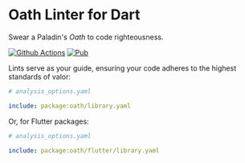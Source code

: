 # Oath Linter for Dart

Swear a Paladin's _Oath_ to code righteousness.

[![Github Actions](https://github.com/matanlurey/oath.dart/actions/workflows/check.yml/badge.svg)](https://github.com/matanlurey/oath.dart/actions/workflows/check.yml)
[![Pub](https://img.shields.io/pub/v/oath)](https://pub.dev/oath)

Lints serve as your guide, ensuring your code adheres to the highest standards
of valor:

```yaml
# analysis_options.yaml

include: package:oath/library.yaml
```

Or, for Flutter packages:

```yaml
# analysis_options.yaml

include: package:oath/flutter/library.yaml
```
